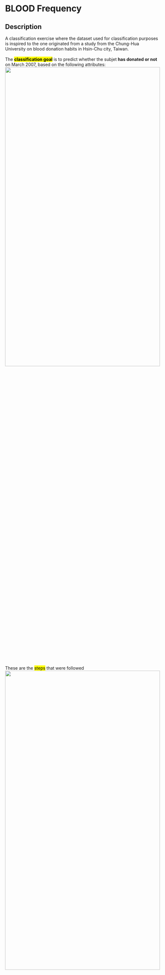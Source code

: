 <h1>BLOOD Frequency</h1>

<h2>Description</h2>
A classification exercise where the dataset used for classification purposes is inspired to the one originated from a study from the Chung-Hua University on blood donation habits in Hsin-Chu city, Taiwan.
<br>
<br>
The <b><mark>classification goal</mark></b> is to predict whether the subjet <b>has donated or not</b> on March 2007, based on the following attributes:
<br>
<img src="https://i.imgur.com/Wr2nonc.png" height="50%" width="100%" alt=""/>
<br>
These are the <mark>steps</mark> that were followed
<br>
<img src="https://i.imgur.com/X1CpxCJ.png" height="50%" width="100%" alt=""/>

<h2>Results</h2>
<ul>
  <li>DATABASE OVERVIEW<br>
<img src="https://i.imgur.com/dpnWeJu.png" height="50%" width="80%" alt=""/> </b></li>
  <li>CORRELATION ANALYSIS<br>
<img src="https://i.imgur.com/97Xj6gm.png" height="50%" width="60%" alt=""/> </b></li>
  <li>DIFFERENT CLASSIFIERS USED<br>
<img src="https://i.imgur.com/zuXxcNU.png" height="50%" width="30%" alt=""/> <img src="https://i.imgur.com/IQ6jQ3K.png" height="50%" width="31%" alt=""/> </b>
<img src="https://i.imgur.com/RcnvAYd.png" height="50%" width="31%" alt=""/> <img src="https://i.imgur.com/29RksNR.png" height="50%" width="31%" alt=""/>
<img src="https://i.imgur.com/IHp4qCa.png" height="50%" width="30%" alt=""/></li> 
  <li>PERFORMANCES: we used the <mark>F1 metric</mark> on the positive observations as the metric to compare the different models<br>
<img src="https://i.imgur.com/HLSYt1T.png" height="50%" width="50%" alt=""/> </b> <img src="https://i.imgur.com/H5JMUNT.png" height="50%" width="100%" alt=""/></li> 
   <li>TEST THE MODELS ON A TEST SET: these are the values of F1 and accuracy obtained on the test set used <br>
<img src="https://i.imgur.com/VWu4hBc.png" height="50%" width="60%" alt=""/> 
<img src="https://i.imgur.com/e1uXwPn.png" height="50%" width="60%" alt=""/> </b></li>
  
</ul>





<br>
<br>
<h3>Disclaimer</h3>
Some of these projects were inspired by my university experiences. All the exercises/projects you will find have been modified from the originals to adapt them to personal needs.
!!!I would like to point out that the following description may be obsolete at the time of your inspection as the content is continuously updated and revised.!!!
<br />


<h2>Languages and Utilities Used</h2>

- <b>Python</b>
- <b>Pandas, NumPy & Seaborn</b>

<h2>Environments Used </h2>

- <b>Jupyter Notebook</b> 

